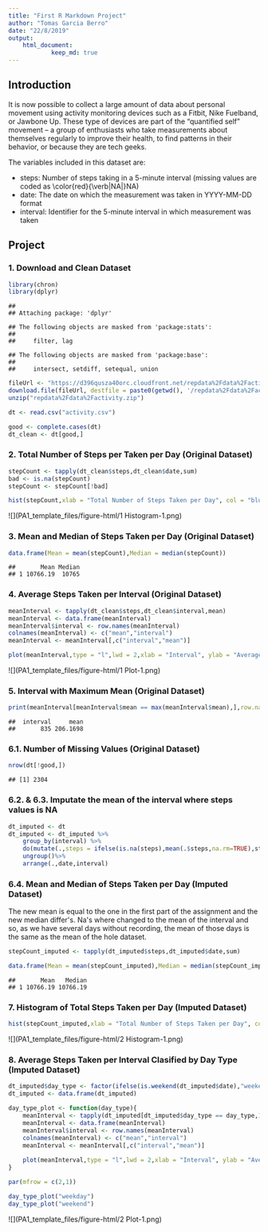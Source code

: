 ```yaml
---
title: "First R Markdown Project"
author: "Tomas Garcia Berro"
date: "22/8/2019"
output: 
    html_document: 
            keep_md: true
---
```




## Introduction

It is now possible to collect a large amount of data about personal movement using activity monitoring devices such as a Fitbit, Nike Fuelband, or Jawbone Up. These type of devices are part of the “quantified self” movement – a group of enthusiasts who take measurements about themselves regularly to improve their health, to find patterns in their behavior, or because they are tech geeks.

The variables included in this dataset are:

* steps: Number of steps taking in a 5-minute interval (missing values are coded as \color{red}{\verb|NA|}NA)
* date: The date on which the measurement was taken in YYYY-MM-DD format
* interval: Identifier for the 5-minute interval in which measurement was taken

## Project  

### 1. Download and Clean Dataset

```r
library(chron)
library(dplyr)
```

```
## 
## Attaching package: 'dplyr'
```

```
## The following objects are masked from 'package:stats':
## 
##     filter, lag
```

```
## The following objects are masked from 'package:base':
## 
##     intersect, setdiff, setequal, union
```

```r
fileUrl <- "https://d396qusza40orc.cloudfront.net/repdata%2Fdata%2Factivity.zip"
download.file(fileUrl, destfile = paste0(getwd(), '/repdata%2Fdata%2Factivity.zip'))
unzip("repdata%2Fdata%2Factivity.zip")

dt <- read.csv("activity.csv")

good <- complete.cases(dt)
dt_clean <- dt[good,]
```

### 2. Total Number of Steps per Taken per Day (Original Dataset)


```r
stepCount <- tapply(dt_clean$steps,dt_clean$date,sum)
bad <- is.na(stepCount)
stepCount <- stepCount[!bad]

hist(stepCount,xlab = "Total Number of Steps Taken per Day", col = "blue",main = "Histogram of Steps Taken per Day",breaks = 15)
```

![](PA1_template_files/figure-html/1 Histogram-1.png)<!-- -->

### 3. Mean and Median of Steps Taken per Day (Original Dataset)


```r
data.frame(Mean = mean(stepCount),Median = median(stepCount))
```

```
##       Mean Median
## 1 10766.19  10765
```

### 4. Average Steps Taken per Interval (Original Dataset)


```r
meanInterval <- tapply(dt_clean$steps,dt_clean$interval,mean)
meanInterval <- data.frame(meanInterval)
meanInterval$interval <- row.names(meanInterval)
colnames(meanInterval) <- c("mean","interval")
meanInterval <- meanInterval[,c("interval","mean")]

plot(meanInterval,type = "l",lwd = 2,xlab = "Interval", ylab = "Average Steps Taken",main = "Average Steps Taken by Interval")
```

![](PA1_template_files/figure-html/1 Plot-1.png)<!-- -->

### 5. Interval with Maximum Mean (Original Dataset)


```r
print(meanInterval[meanInterval$mean == max(meanInterval$mean),],row.names = F)
```

```
##  interval     mean
##       835 206.1698
```

### 6.1. Number of Missing Values (Original Dataset)


```r
nrow(dt[!good,])
```

```
## [1] 2304
```

### 6.2. & 6.3. Imputate the mean of the interval where steps values is NA  


```r
dt_imputed <- dt
dt_imputed <- dt_imputed %>% 
    group_by(interval) %>% 
    do(mutate(.,steps = ifelse(is.na(steps),mean(.$steps,na.rm=TRUE),steps))) %>%
    ungroup()%>%
    arrange(.,date,interval)
```

### 6.4. Mean and Median of Steps Taken per Day (Imputed Dataset)

The new mean is equal to the one in the first part of the assignment and the new median differ's. Na's where changed to the mean of the interval and so, as we have several days without recording, the mean of those days is the same as the mean of the hole dataset.


```r
stepCount_imputed <- tapply(dt_imputed$steps,dt_imputed$date,sum)

data.frame(Mean = mean(stepCount_imputed),Median = median(stepCount_imputed))
```

```
##       Mean   Median
## 1 10766.19 10766.19
```

### 7. Histogram of Total Steps Taken per Day (Imputed Dataset)


```r
hist(stepCount_imputed,xlab = "Total Number of Steps Taken per Day", col = "blue",main = "Histogram of Steps Taken per Day", breaks = 15)
```

![](PA1_template_files/figure-html/2 Histogram-1.png)<!-- -->

### 8. Average Steps Taken per Interval Clasified by Day Type (Imputed Dataset)


```r
dt_imputed$day_type <- factor(ifelse(is.weekend(dt_imputed$date),"weekend","weekday"),levels = c("weekday","weekend"))
dt_imputed <- data.frame(dt_imputed)

day_type_plot <- function(day_type){
    meanInterval <- tapply(dt_imputed[dt_imputed$day_type == day_type,1],dt_imputed[dt_imputed$day_type == day_type,3],mean)
    meanInterval <- data.frame(meanInterval)
    meanInterval$interval <- row.names(meanInterval)
    colnames(meanInterval) <- c("mean","interval")
    meanInterval <- meanInterval[,c("interval","mean")]
    
    plot(meanInterval,type = "l",lwd = 2,xlab = "Interval", ylab = "Average Steps Taken",main = day_type)
}

par(mfrow = c(2,1))

day_type_plot("weekday")
day_type_plot("weekend")
```

![](PA1_template_files/figure-html/2 Plot-1.png)<!-- -->
